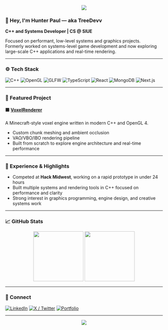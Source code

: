 <!-- TreeDevv GitHub Profile README -->
<div align="center">
  <img src="https://capsule-render.vercel.app/api?type=rect&color=0:0C1117,100:10141A&height=80&section=header&text=TreeDevv&fontColor=00C2FF&fontSize=48&fontAlignY=55" />
</div>

### 👋 Hey, I'm Hunter Paul — aka TreeDevv
**C++ and Systems Developer | CS @ SIUE**

Focused on performant, low-level systems and graphics projects.  
Formerly worked on systems-level game development and now exploring large-scale C++ applications and real-time rendering.  

---

### ⚙️ Tech Stack
![C++](https://img.shields.io/badge/C++-00599C?logo=c%2B%2B&logoColor=white)
![OpenGL](https://img.shields.io/badge/OpenGL-5586A4?logo=opengl&logoColor=white)
![GLFW](https://img.shields.io/badge/GLFW-555555?logo=opengl&logoColor=white)
![TypeScript](https://img.shields.io/badge/TypeScript-007ACC?logo=typescript&logoColor=white)
![React](https://img.shields.io/badge/React-20232A?logo=react&logoColor=61DAFB)
![MongoDB](https://img.shields.io/badge/MongoDB-4EA94B?logo=mongodb&logoColor=white)
![Next.js](https://img.shields.io/badge/Next.js-000000?logo=nextdotjs&logoColor=white)

---

### 🚀 Featured Project
#### 🟩 [VoxelRenderer](https://github.com/TreeDevv/VoxelRenderer)
A Minecraft-style voxel engine written in modern C++ and OpenGL 4.  
- Custom chunk meshing and ambient occlusion  
- VAO/VBO/IBO rendering pipeline  
- Built from scratch to explore engine architecture and real-time performance  

---

### 🧩 Experience & Highlights
- Competed at **Hack Midwest**, working on a rapid prototype in under 24 hours  
- Built multiple systems and rendering tools in C++ focused on performance and clarity  
- Strong interest in graphics programming, engine design, and creative systems work  

---

### 📈 GitHub Stats
<div align="center">
  <img height="160em" src="https://github-readme-stats.vercel.app/api?username=TreeDevv&show_icons=true&theme=tokyonight&hide_border=true" />
  <img height="160em" src="https://github-readme-stats.vercel.app/api/top-langs/?username=TreeDevv&layout=compact&theme=tokyonight&hide_border=true" />
</div>

---

### 🔗 Connect
[![LinkedIn](https://img.shields.io/badge/LinkedIn-0A66C2?logo=linkedin&logoColor=white)](https://www.linkedin.com/in/hunter-paul-638a552bb/)
[![X / Twitter](https://img.shields.io/badge/X-000000?logo=x&logoColor=white)](https://x.com/TreeDevv)
[![Portfolio](https://img.shields.io/badge/Portfolio-10141A?logo=vercel&logoColor=00C2FF)](https://TreeDevv.dev)

---

<div align="center">
  <img src="https://capsule-render.vercel.app/api?type=rect&color=0:10141A,100:0C1117&height=60&section=footer&text=“Build. Iterate. Learn.”&fontColor=00C2FF&fontSize=18&fontAlignY=45" />
</div>
